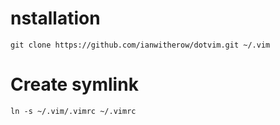 nstallation
============

	git clone https://github.com/ianwitherow/dotvim.git ~/.vim


Create symlink
==============

	ln -s ~/.vim/.vimrc ~/.vimrc
